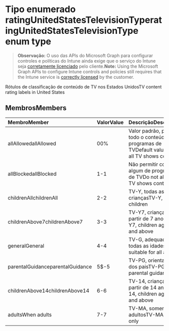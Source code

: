 # <a name="ratingunitedstatestelevisiontype-enum-type"></a><span data-ttu-id="68ea8-101">Tipo enumerado ratingUnitedStatesTelevisionType</span><span class="sxs-lookup"><span data-stu-id="68ea8-101">ratingUnitedStatesTelevisionType enum type</span></span>

> <span data-ttu-id="68ea8-102">**Observação:** O uso das APIs do Microsoft Graph para configurar controles e políticas do Intune ainda exige que o serviço do Intune seja [corretamente licenciado](https://go.microsoft.com/fwlink/?linkid=839381) pelo cliente.</span><span class="sxs-lookup"><span data-stu-id="68ea8-102">**Note:** Using the Microsoft Graph APIs to configure Intune controls and policies still requires that the Intune service is [correctly licensed](https://go.microsoft.com/fwlink/?linkid=839381) by the customer.</span></span>

<span data-ttu-id="68ea8-103">Rótulos de classificação de conteúdo de TV nos Estados Unidos</span><span class="sxs-lookup"><span data-stu-id="68ea8-103">TV content rating labels in United States</span></span>
## <a name="members"></a><span data-ttu-id="68ea8-104">Membros</span><span class="sxs-lookup"><span data-stu-id="68ea8-104">Members</span></span>
|<span data-ttu-id="68ea8-105">Membro</span><span class="sxs-lookup"><span data-stu-id="68ea8-105">Member</span></span>|<span data-ttu-id="68ea8-106">Valor</span><span class="sxs-lookup"><span data-stu-id="68ea8-106">Value</span></span>|<span data-ttu-id="68ea8-107">Descrição</span><span class="sxs-lookup"><span data-stu-id="68ea8-107">Description</span></span>|
|:---|:---|:---|
|<span data-ttu-id="68ea8-108">allAllowed</span><span class="sxs-lookup"><span data-stu-id="68ea8-108">allAllowed</span></span>|<span data-ttu-id="68ea8-109">0</span><span class="sxs-lookup"><span data-stu-id="68ea8-109">0%</span></span>|<span data-ttu-id="68ea8-110">Valor padrão, permitir todo o conteúdo dos programas de TV</span><span class="sxs-lookup"><span data-stu-id="68ea8-110">Default value, allow all TV shows content</span></span>|
|<span data-ttu-id="68ea8-111">allBlocked</span><span class="sxs-lookup"><span data-stu-id="68ea8-111">allBlocked</span></span>|<span data-ttu-id="68ea8-112">1</span><span class="sxs-lookup"><span data-stu-id="68ea8-112">-1</span></span>|<span data-ttu-id="68ea8-113">Não permitir conteúdo algum de programas de TV</span><span class="sxs-lookup"><span data-stu-id="68ea8-113">Do not allow any TV shows content</span></span>|
|<span data-ttu-id="68ea8-114">childrenAll</span><span class="sxs-lookup"><span data-stu-id="68ea8-114">childrenAll</span></span>|<span data-ttu-id="68ea8-115">2</span><span class="sxs-lookup"><span data-stu-id="68ea8-115">-2</span></span>|<span data-ttu-id="68ea8-116">TV-Y, todas as crianças</span><span class="sxs-lookup"><span data-stu-id="68ea8-116">TV-Y, all children</span></span>|
|<span data-ttu-id="68ea8-117">childrenAbove7</span><span class="sxs-lookup"><span data-stu-id="68ea8-117">childrenAbove7</span></span>|<span data-ttu-id="68ea8-118">3</span><span class="sxs-lookup"><span data-stu-id="68ea8-118">-3</span></span>|<span data-ttu-id="68ea8-119">TV-Y7, crianças a partir de 7 anos</span><span class="sxs-lookup"><span data-stu-id="68ea8-119">TV-Y7, children age 7 and above</span></span>|
|<span data-ttu-id="68ea8-120">general</span><span class="sxs-lookup"><span data-stu-id="68ea8-120">General</span></span>|<span data-ttu-id="68ea8-121">4</span><span class="sxs-lookup"><span data-stu-id="68ea8-121">-4</span></span>|<span data-ttu-id="68ea8-122">TV-G, adequado para todas as idades</span><span class="sxs-lookup"><span data-stu-id="68ea8-122">TV-G, suitable for all ages</span></span>|
|<span data-ttu-id="68ea8-123">parentalGuidance</span><span class="sxs-lookup"><span data-stu-id="68ea8-123">parentalGuidance</span></span>|<span data-ttu-id="68ea8-124">5</span><span class="sxs-lookup"><span data-stu-id="68ea8-124">$-5</span></span>|<span data-ttu-id="68ea8-125">TV-PG, orientação dos pais</span><span class="sxs-lookup"><span data-stu-id="68ea8-125">TV-PG, parental guidance</span></span>|
|<span data-ttu-id="68ea8-126">childrenAbove14</span><span class="sxs-lookup"><span data-stu-id="68ea8-126">childrenAbove14</span></span>|<span data-ttu-id="68ea8-127">6</span><span class="sxs-lookup"><span data-stu-id="68ea8-127">-6</span></span>|<span data-ttu-id="68ea8-128">TV-14, crianças a partir de 14 anos</span><span class="sxs-lookup"><span data-stu-id="68ea8-128">TV-14, children age 14 and above</span></span>|
|<span data-ttu-id="68ea8-129">adults</span><span class="sxs-lookup"><span data-stu-id="68ea8-129">When adults</span></span>|<span data-ttu-id="68ea8-130">7</span><span class="sxs-lookup"><span data-stu-id="68ea8-130">-7</span></span>|<span data-ttu-id="68ea8-131">TV-MA, somente para adultos</span><span class="sxs-lookup"><span data-stu-id="68ea8-131">TV-MA, adults only</span></span>|








